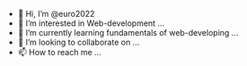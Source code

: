 - 👋 Hi, I’m @euro2022
- 👀 I’m interested in Web-development ...
- 🌱 I’m currently learning fundamentals of web-developing ...
- 💞️ I’m looking to collaborate on ...
- 📫 How to reach me ...

<!---
euro2022/euro2022 is a ✨ special ✨ repository because its `README.md` (this file) appears on your GitHub profile.
You can click the Preview link to take a look at your changes.
--->
